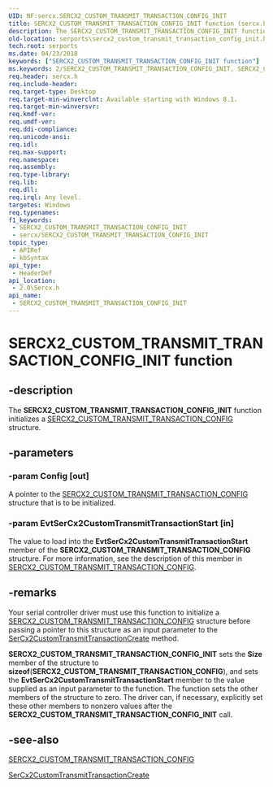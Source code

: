 ```yaml
---
UID: NF:sercx.SERCX2_CUSTOM_TRANSMIT_TRANSACTION_CONFIG_INIT
title: SERCX2_CUSTOM_TRANSMIT_TRANSACTION_CONFIG_INIT function (sercx.h)
description: The SERCX2_CUSTOM_TRANSMIT_TRANSACTION_CONFIG_INIT function initializes a SERCX2_CUSTOM_TRANSMIT_TRANSACTION_CONFIG structure.
old-location: serports\sercx2_custom_transmit_transaction_config_init.htm
tech.root: serports
ms.date: 04/23/2018
keywords: ["SERCX2_CUSTOM_TRANSMIT_TRANSACTION_CONFIG_INIT function"]
ms.keywords: 2/SERCX2_CUSTOM_TRANSMIT_TRANSACTION_CONFIG_INIT, SERCX2_CUSTOM_TRANSMIT_TRANSACTION_CONFIG_INIT, SERCX2_CUSTOM_TRANSMIT_TRANSACTION_CONFIG_INIT function [Serial Ports], serports.sercx2_custom_transmit_transaction_config_init
req.header: sercx.h
req.include-header: 
req.target-type: Desktop
req.target-min-winverclnt: Available starting with Windows 8.1.
req.target-min-winversvr: 
req.kmdf-ver: 
req.umdf-ver: 
req.ddi-compliance: 
req.unicode-ansi: 
req.idl: 
req.max-support: 
req.namespace: 
req.assembly: 
req.type-library: 
req.lib: 
req.dll: 
req.irql: Any level.
targetos: Windows
req.typenames: 
f1_keywords:
 - SERCX2_CUSTOM_TRANSMIT_TRANSACTION_CONFIG_INIT
 - sercx/SERCX2_CUSTOM_TRANSMIT_TRANSACTION_CONFIG_INIT
topic_type:
 - APIRef
 - kbSyntax
api_type:
 - HeaderDef
api_location:
 - 2.0\Sercx.h
api_name:
 - SERCX2_CUSTOM_TRANSMIT_TRANSACTION_CONFIG_INIT
---
```


# SERCX2_CUSTOM_TRANSMIT_TRANSACTION_CONFIG_INIT function


## -description

The <b>SERCX2_CUSTOM_TRANSMIT_TRANSACTION_CONFIG_INIT</b> function initializes a <a href="/windows-hardware/drivers/ddi/sercx/ns-sercx-_sercx2_custom_transmit_transaction_config">SERCX2_CUSTOM_TRANSMIT_TRANSACTION_CONFIG</a> structure.

## -parameters

### -param Config [out]


A pointer to the <a href="/windows-hardware/drivers/ddi/sercx/ns-sercx-_sercx2_custom_transmit_transaction_config">SERCX2_CUSTOM_TRANSMIT_TRANSACTION_CONFIG</a> structure that is to be initialized.

### -param EvtSerCx2CustomTransmitTransactionStart [in]


The value to load into the <b>EvtSerCx2CustomTransmitTransactionStart</b> member of the <b>SERCX2_CUSTOM_TRANSMIT_TRANSACTION_CONFIG</b> structure. For more information, see the description of this member in <a href="/windows-hardware/drivers/ddi/sercx/ns-sercx-_sercx2_custom_transmit_transaction_config">SERCX2_CUSTOM_TRANSMIT_TRANSACTION_CONFIG</a>.

## -remarks

Your serial controller driver must use this function to initialize a <a href="/windows-hardware/drivers/ddi/sercx/ns-sercx-_sercx2_custom_transmit_transaction_config">SERCX2_CUSTOM_TRANSMIT_TRANSACTION_CONFIG</a> structure before passing a pointer to this structure as an input parameter to the <a href="/windows-hardware/drivers/ddi/sercx/nf-sercx-sercx2customtransmittransactioncreate">SerCx2CustomTransmitTransactionCreate</a> method.

<b>SERCX2_CUSTOM_TRANSMIT_TRANSACTION_CONFIG_INIT</b> sets the <b>Size</b> member of the structure to <b>sizeof</b>(<b>SERCX2_CUSTOM_TRANSMIT_TRANSACTION_CONFIG</b>), and sets the <b>EvtSerCx2CustomTransmitTransactionStart</b> member to the value supplied as an input parameter to the function. The function sets the other members of the structure to zero. The driver can, if necessary, explicitly set these other members to nonzero values after the <b>SERCX2_CUSTOM_TRANSMIT_TRANSACTION_CONFIG_INIT</b> call.

## -see-also

<a href="/windows-hardware/drivers/ddi/sercx/ns-sercx-_sercx2_custom_transmit_transaction_config">SERCX2_CUSTOM_TRANSMIT_TRANSACTION_CONFIG</a>



<a href="/windows-hardware/drivers/ddi/sercx/nf-sercx-sercx2customtransmittransactioncreate">SerCx2CustomTransmitTransactionCreate</a>
